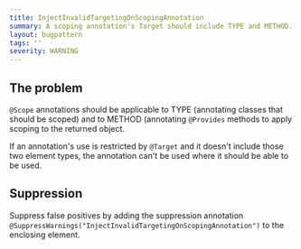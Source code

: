 ```yaml
---
title: InjectInvalidTargetingOnScopingAnnotation
summary: A scoping annotation's Target should include TYPE and METHOD.
layout: bugpattern
tags: ''
severity: WARNING
---
```


<!--
*** AUTO-GENERATED, DO NOT MODIFY ***
To make changes, edit the @BugPattern annotation or the explanation in docs/bugpattern.
-->


## The problem
`@Scope` annotations should be applicable to TYPE (annotating classes that
should be scoped) and to METHOD (annotating `@Provides` methods to apply scoping
to the returned object.

If an annotation's use is restricted by `@Target` and it doesn't include those
two element types, the annotation can't be used where it should be able to be
used.

## Suppression
Suppress false positives by adding the suppression annotation `@SuppressWarnings("InjectInvalidTargetingOnScopingAnnotation")` to the enclosing element.
